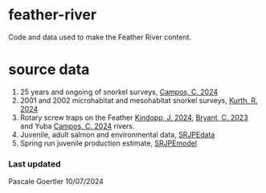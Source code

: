 # feather-river
Code and data used to make the Feather River content.

# source data
1. 25 years and ongoing of snorkel surveys, [Campos, C. 2024](https://portal.edirepository.org/nis/mapbrowse?packageid=edi.1764.1)
2. 2001 and 2002 microhabitat and mesohabitat snorkel surveys, [Kurth, R. 2024](https://portal.edirepository.org/nis/mapbrowse?packageid=edi.1705.2)
3. Rotary screw traps on the Feather [Kindopp, J. 2024](https://portal.edirepository.org/nis/mapbrowse?packageid=edi.1239.13), [Bryant, C. 2023](https://portal.edirepository.org/nis/mapbrowse?packageid=edi.1500.2) and Yuba [Campos, C. 2024](https://portal.edirepository.org/nis/mapbrowse?packageid=edi.1529.11) rivers.
5. Juvenile, adult salmon and environmental data, [SRJPEdata](https://srjpe.github.io/SRJPEdata/)
6. Spring run juvenile production estimate, [SRJPEmodel](https://srjpe.github.io/SRJPEmodel/index.html)

### Last updated
Pascale Goertler 10/07/2024
